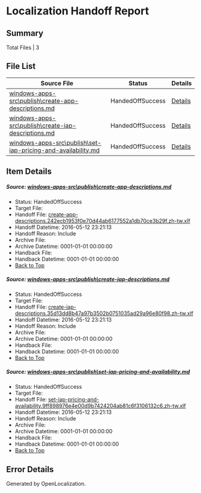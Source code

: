 # <a name='report-top'></a> Localization Handoff Report

## Summary
 Total Files | 3

## File List
 Source File | Status | Details 
 ----------- | ------ | ------- 
 [windows-apps-src\publish\create-app-descriptions.md](https://github.com/Microsoft/windows-apps/blob/447beeae917b03dea2538e74fd9cd8ef48b0f41f/windows-apps-src/publish/create-app-descriptions.md) | HandedOffSuccess | [Details](#ca85f55e12713903dbbee0a4e247cfb1a51c17d33490)
 [windows-apps-src\publish\create-iap-descriptions.md](https://github.com/Microsoft/windows-apps/blob/be199d045feadb352b914bb11dbe2cf3dd5ddbf0/windows-apps-src/publish/create-iap-descriptions.md) | HandedOffSuccess | [Details](#418907894d3fc9349ca113ff04c575bcb01403473491)
 [windows-apps-src\publish\set-iap-pricing-and-availability.md](https://github.com/Microsoft/windows-apps/blob/52816584a9afbd6c8e213a182bae18732f082aef/windows-apps-src/publish/set-iap-pricing-and-availability.md) | HandedOffSuccess | [Details](#0e6c58f2d892f213d2de53c3cb9b97b1e81521373536)

## Item Details
##### <a name='ca85f55e12713903dbbee0a4e247cfb1a51c17d33490'></a> Source: [windows-apps-src\publish\create-app-descriptions.md](https://github.com/Microsoft/windows-apps/blob/447beeae917b03dea2538e74fd9cd8ef48b0f41f/windows-apps-src/publish/create-app-descriptions.md)
* Status: HandedOffSuccess
* Target File: 
* Handoff File: [create-app-descriptions.242ecb1953f0e70d44ab6177552a1db70ce3b29f.zh-tw.xlf](https://github.com/Microsoft/WDG.handoff/blob/7b2d639621cc7615bcd1cdbf9282568f8919f56a/ol-handoff/Microsoft/windows-apps.zh-tw/master/create-app-descriptions.242ecb1953f0e70d44ab6177552a1db70ce3b29f.zh-tw.xlf)
* Handoff Datetime: 2016-05-12 23:21:13
* Handoff Reason: Include
* Archive File: 
* Archive Datetime: 0001-01-01 00:00:00
* Handback File: 
* Handback Datetime: 0001-01-01 00:00:00
* [Back to Top](#report-top)

##### <a name='418907894d3fc9349ca113ff04c575bcb01403473491'></a> Source: [windows-apps-src\publish\create-iap-descriptions.md](https://github.com/Microsoft/windows-apps/blob/be199d045feadb352b914bb11dbe2cf3dd5ddbf0/windows-apps-src/publish/create-iap-descriptions.md)
* Status: HandedOffSuccess
* Target File: 
* Handoff File: [create-iap-descriptions.35d13dd8b47a97b3502b0751035ad29a96e80f98.zh-tw.xlf](https://github.com/Microsoft/WDG.handoff/blob/7b2d639621cc7615bcd1cdbf9282568f8919f56a/ol-handoff/Microsoft/windows-apps.zh-tw/master/create-iap-descriptions.35d13dd8b47a97b3502b0751035ad29a96e80f98.zh-tw.xlf)
* Handoff Datetime: 2016-05-12 23:21:13
* Handoff Reason: Include
* Archive File: 
* Archive Datetime: 0001-01-01 00:00:00
* Handback File: 
* Handback Datetime: 0001-01-01 00:00:00
* [Back to Top](#report-top)

##### <a name='0e6c58f2d892f213d2de53c3cb9b97b1e81521373536'></a> Source: [windows-apps-src\publish\set-iap-pricing-and-availability.md](https://github.com/Microsoft/windows-apps/blob/52816584a9afbd6c8e213a182bae18732f082aef/windows-apps-src/publish/set-iap-pricing-and-availability.md)
* Status: HandedOffSuccess
* Target File: 
* Handoff File: [set-iap-pricing-and-availability.9ff898976e4e00d9b7424204ab81c6f3106132c6.zh-tw.xlf](https://github.com/Microsoft/WDG.handoff/blob/7b2d639621cc7615bcd1cdbf9282568f8919f56a/ol-handoff/Microsoft/windows-apps.zh-tw/master/set-iap-pricing-and-availability.9ff898976e4e00d9b7424204ab81c6f3106132c6.zh-tw.xlf)
* Handoff Datetime: 2016-05-12 23:21:13
* Handoff Reason: Include
* Archive File: 
* Archive Datetime: 0001-01-01 00:00:00
* Handback File: 
* Handback Datetime: 0001-01-01 00:00:00
* [Back to Top](#report-top)


## Error Details

Generated by OpenLocalization.
